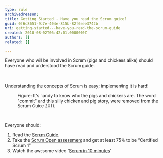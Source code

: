 ```yaml
---
type: rule
archivedreason: 
title: Getting Started - Have you read the Scrum guide?
guid: 0f6c8651-9c7e-404e-815b-82f6eee3742b
uri: getting-started---have-you-read-the-scrum-guide
created: 2010-08-02T06:42:01.0000000Z
authors: []
related: []

---
```



​​​​Everyone who will be involved in Scrum (pigs and chickens alike) should have read and understood the Scrum guide. <br>
<br><excerpt class='endintro'></excerpt><br>
<p></p><div>​Understanding the concepts of Scrum is easy; implementing it is hard!<br></div><dl><dt>
      <img class="ms-rteCustom-ImageArea" src="/PublishingImages/ScrumChickenPig.jpg" alt="" /> 
   </dt><dd class="ms-rteCustom-FigureNormal">Figure&#58;&#160;It's handy&#160;to know who the pigs and chickens are. The word &quot;commit&quot; and this silly chicken and pig story,&#160;were removed from the Scrum Guide 2011.</dd></dl><p>&#160;</p><p>Everyone should&#58;</p><ol><li>Read the 
      <a target="_blank" href="http&#58;//www.scrumguides.org/" shape="rect">Scrum Guide</a>. </li><li>Take the 
      <a target="_blank" href="http&#58;//www.scrum.org/scrumopen/" shape="rect">Scrum Open assessment</a> and get at least 75% to be “Certified Scrum 1” </li><li>Watch the awesome video '<a href="https&#58;//www.youtube.com/watch?v=XU0llRltyFM" target="_blank">Scrum in 10 minutes</a>'&#160;&#160; 
      <br>
      <div class="ms-rtestate-read ms-rte-wpbox"><div class="ms-rtestate-notify  ms-rtestate-read 994ec1d3-e3e7-4876-8827-208917e91b07" id="div_994ec1d3-e3e7-4876-8827-208917e91b07"></div><div id="vid_994ec1d3-e3e7-4876-8827-208917e91b07" style="display&#58;none;"></div></div></li></ol>


